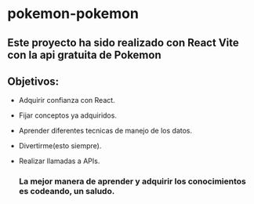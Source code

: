 # pokemon-pokemon

## Este proyecto ha sido realizado con React Vite con la api gratuita de Pokemon
## Objetivos:
- Adquirir confianza con React.
- Fijar conceptos ya adquiridos.
- Aprender diferentes tecnicas de manejo de los datos.
- Divertirme(esto siempre).
- Realizar llamadas a APIs.


  ### La mejor manera de aprender y adquirir los conocimientos es codeando, un saludo.
